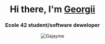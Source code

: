 <h1 align="center">Hi there, I'm <a href="https://www.linkedin.com/in/georgii-shakhov-a42720258/" target="_blank">Georgii</a> 
<h3 align="center">Ecole 42 student/software deweloper</h3>
 
<p align="center"><img src="https://github-readme-stats.vercel.app/api/top-langs/?username=kroharu&layout=compact&theme=graywhite&hide_border=true&hide=objective-c&langs_count=7" alt="Gajayme" /></p>

<!--
**Gajayme/Gajayme** is a ✨ _special_ ✨ repository because its `README.md` (this file) appears on your GitHub profile.

Here are some ideas to get you started:

- 🔭 I’m currently working on ...
- 🌱 I’m currently learning ...
- 👯 I’m looking to collaborate on ...
- 🤔 I’m looking for help with ...
- 💬 Ask me about ...
- 📫 How to reach me: ...
- 😄 Pronouns: ...
- ⚡ Fun fact: ...
-->
